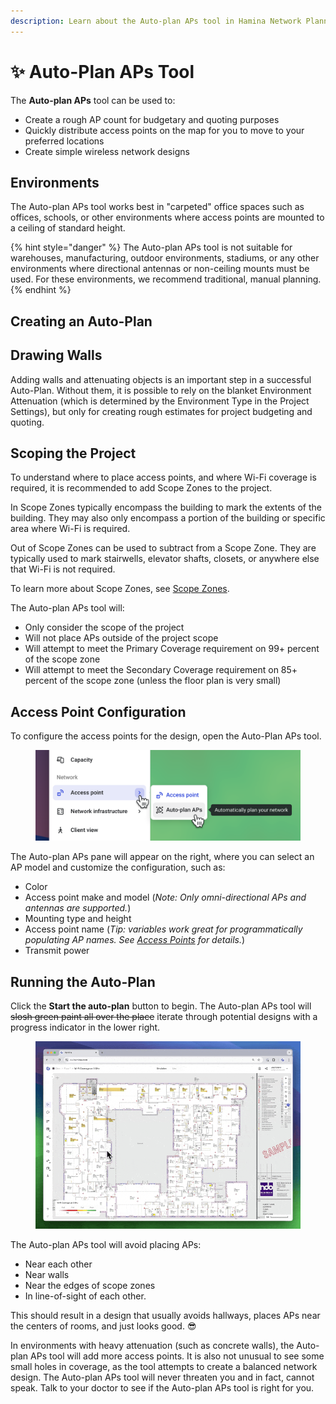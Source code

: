 ```yaml
---
description: Learn about the Auto-plan APs tool in Hamina Network Planner.
---
```


# ✨ Auto-Plan APs Tool

The **Auto-plan APs** tool can be used to:

* Create a rough AP count for budgetary and quoting purposes
* Quickly distribute access points on the map for you to move to your preferred locations
* Create simple wireless network designs

## Environments

The Auto-plan APs tool works best in "carpeted" office spaces such as offices, schools, or other environments where access points are mounted to a ceiling of standard height.

{% hint style="danger" %}
The Auto-plan APs tool is not suitable for warehouses, manufacturing, outdoor environments, stadiums, or any other environments where directional antennas or non-ceiling mounts must be used. For these environments, we recommend traditional, manual planning.
{% endhint %}

## Creating an Auto-Plan

## Drawing Walls

Adding walls and attenuating objects is an important step in a successful Auto-Plan. Without them, it is possible to rely on the blanket Environment Attenuation (which is determined by the Environment Type in the Project Settings), but only for creating rough estimates for project budgeting and quoting.

## Scoping the Project

To understand where to place access points, and where Wi-Fi coverage is required, it is recommended to add Scope Zones to the project.&#x20;

In Scope Zones typically encompass the building to mark the extents of the building. They may also only encompass a portion of the building or specific area where Wi-Fi is required.

Out of Scope Zones can be used to subtract from a Scope Zone. They are typically used to mark stairwells, elevator shafts, closets, or anywhere else that Wi-Fi is not required.

To learn more about Scope Zones, see [Scope Zones](../basics/scope-zones.md).

The Auto-plan APs tool will:

* Only consider the scope of the project
* Will not place APs outside of the project scope
* Will attempt to meet the Primary Coverage requirement on 99+ percent of the scope zone
* Will attempt to meet the Secondary Coverage requirement on 85+ percent of the scope zone (unless the floor plan is very small)

## Access Point Configuration

To configure the access points for the design, open the Auto-Plan APs tool.

<div align="left">

<figure><img src="../.gitbook/assets/auto-plan-aps-menu (1).png" alt=""><figcaption></figcaption></figure>

</div>

The Auto-plan APs pane will appear on the right, where you can select an AP model and customize the configuration, such as:

* Color
* Access point make and model (_Note: Only omni-directional APs and antennas are supported._)
* Mounting type and height
* Access point name (_Tip: variables work great for programmatically populating AP names. See_ [_Access Points_](access-points.md) _for details._)
* Transmit power

## Running the Auto-Plan

Click the **Start the auto-plan** button to begin. The Auto-plan APs tool will ~~slosh green paint all over the place~~ iterate through potential designs with a progress indicator in the lower right.

<figure><img src="../.gitbook/assets/auto-plan-aps (3).gif" alt=""><figcaption></figcaption></figure>

The Auto-plan APs tool will avoid placing APs:

* Near each other
* Near walls
* Near the edges of scope zones
* In line-of-sight of each other.

This should result in a design that usually avoids hallways, places APs near the centers of rooms, and just looks good. 😎

In environments with heavy attenuation (such as concrete walls), the Auto-plan APs tool will add more access points. It is also not unusual to see some small holes in coverage, as the tool attempts to create a balanced network design. The Auto-plan APs tool will never threaten you and in fact, cannot speak. Talk to your doctor to see if the Auto-plan APs tool is right for you.

